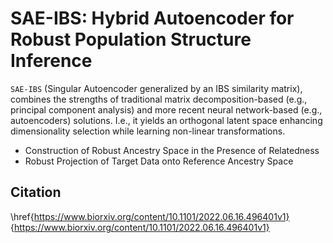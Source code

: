 # SAE-IBS: Hybrid Autoencoder for Robust Population Structure Inference

```SAE-IBS``` (Singular Autoencoder generalized by an IBS similarity matrix), combines the strengths of traditional matrix decomposition-based (e.g., principal component analysis) and more recent neural network-based (e.g., autoencoders) solutions. I.e., it yields an orthogonal latent space enhancing dimensionality selection while learning non-linear transformations. 

* Construction of Robust Ancestry Space in the Presence of Relatedness
* Robust Projection of Target Data onto Reference Ancestry Space


## Citation
\href{https://www.biorxiv.org/content/10.1101/2022.06.16.496401v1}
{https://www.biorxiv.org/content/10.1101/2022.06.16.496401v1}
